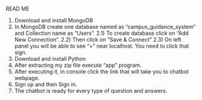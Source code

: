 READ ME
1)	Download and install MongoDB
2)	In MongoDB create one database named as “campus_guidance_system” and Collection name as “Users”.
    2.1) To create database click on “Add New Connection”.
    2.2) Then click on “Save & Connect”
    2.3) On left panel you will be able to see “+” near localhost. You need to click that sign.         
3)	Download and install Python
4)	After extracting my zip file execute “app” program.
5)	After executing it, in console click the link that will take you to chatbot webpage.
6)	Sign up and then Sign in.
7)	The chatbot is ready for every type of question and answers.
